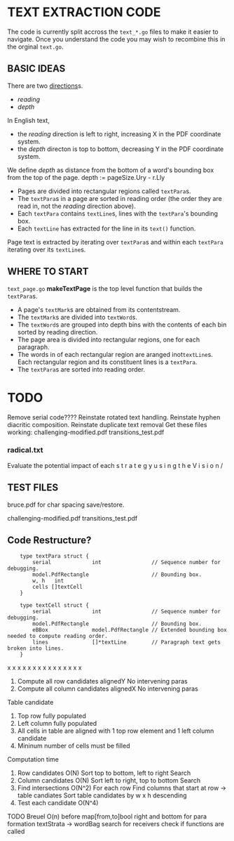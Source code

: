 TEXT EXTRACTION CODE
====================
The code is currently split accross the `text_*.go` files to make it easier to navigate. Once you
understand the code you may wish to recombine this in the orginal `text.go`.

BASIC IDEAS
-----------
There are two [directions](https://www.w3.org/International/questions/qa-scripts.en#directions)s\.

- *reading*
- *depth*

In English text,
- the *reading* direction is left to right, increasing X in the PDF coordinate system.
- the *depth* directon is top to bottom, decreasing Y in the PDF coordinate system.

We define *depth* as distance from the bottom of a word's bounding box from the top of the page.
depth := pageSize.Ury - r.Lly

* Pages are divided into rectangular regions called `textPara`s.
* The `textPara`s in a page are sorted in reading order (the order they are read in, not the
*reading* direction above).
* Each `textPara` contains `textLine`s, lines with the `textPara`'s bounding box.
* Each `textLine` has extracted for the line in its `text()` function.

Page text is extracted by iterating over `textPara`s and within each `textPara` iterating over its
`textLine`s.


WHERE TO START
--------------

`text_page.go` **makeTextPage** is the top level function that builds the `textPara`s.

* A page's `textMark`s are obtained from its contentstream.
* The `textMark`s are divided into `textWord`s.
* The `textWord`s are grouped into depth bins with the contents of each bin sorted by reading direction.
* The page area is divided into rectangular regions, one for each paragraph.
* The words in of each rectangular region are aranged inot`textLine`s. Each rectangular region and
its constituent lines is a `textPara`.
* The `textPara`s are sorted into reading order.


TODO
====
Remove serial code????
Reinstate rotated text handling.
Reinstate hyphen diacritic composition.
Reinstate duplicate text removal
Get these files working:
		challenging-modified.pdf
		transitions_test.pdf

### radical.txt
Evaluate the potential impact of each
s t r a t e g y u s i n g t h e V i s i o n /


TEST FILES
---------
bruce.pdf for char spacing save/restore.

challenging-modified.pdf
transitions_test.pdf


Code Restructure?
-----------------
```
	type textPara struct {
		serial             int                // Sequence number for debugging.
		model.PdfRectangle                    // Bounding box.
		w, h   int
		cells []textCell
	}

	type textCell struct {
		serial             int                // Sequence number for debugging.
		model.PdfRectangle                    // Bounding box.
		eBBox              model.PdfRectangle // Extended bounding box needed to compute reading order.
		lines              []*textLine        // Paragraph text gets broken into lines.
	}
```

  x     x    x      x     x     x
  x
  x     x
  x
  x     x           x
  x
  x

1. Compute all row candidates
     alignedY  No intervening paras
2. Compute all column candidates
     alignedX  No intervening paras

Table candidate
1. Top row fully populated
2. Left column fully populated
3. All cells in table are aligned with 1 top row element and 1 left column candidate
4. Mininum number of cells must be filled

Computation time
1. Row candidates  O(N)
   Sort top to bottom, left to right
   Search
2. Column candidates O(N)
   Sort left to right, top to bottom
   Search
3. Find intersections  O(N^2)
   For each row
      Find columns that start at row -> table candiates
   Sort table candidates by w x h descending
4. Test each candidate O(N^4)


TODO
Breuel O(n) before map[from,to]bool
right and bottom for para formation
textStrata -> wordBag
search for receivers
check if functions are called

